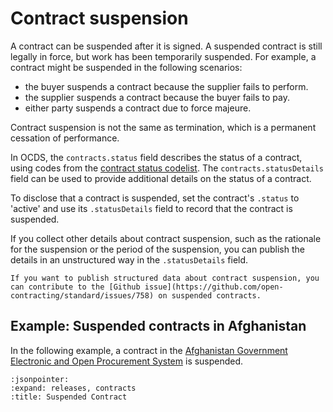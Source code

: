 # Contract suspension

A contract can be suspended after it is signed. A suspended contract is still legally in force, but work has been temporarily suspended. For example, a contract might be suspended in the following scenarios:

* the buyer suspends a contract because the supplier fails to perform.
* the supplier suspends a contract because the buyer fails to pay.
* either party suspends a contract due to force majeure.

Contract suspension is not the same as termination, which is a permanent cessation of performance.

In OCDS, the `contracts.status` field describes the status of a contract, using codes from the [contract status codelist](https://standard.open-contracting.org/latest/en/schema/codelists/#contract-status). The `contracts.statusDetails` field can be used to provide additional details on the status of a contract.

To disclose that a contract is suspended, set the contract's `.status` to 'active' and use its `.statusDetails` field to record that the contract is suspended.

If you collect other details about contract suspension, such as the rationale for the suspension or the period of the suspension, you can publish the details in an unstructured way in the `.statusDetails` field.

```{note}
If you want to publish structured data about contract suspension, you can contribute to the [Github issue](https://github.com/open-contracting/standard/issues/758) on suspended contracts.
```

## Example: Suspended contracts in Afghanistan

In the following example, a contract in the [Afghanistan Government Electronic and Open Procurement System](https://ageops.net) is suspended.

```{jsoninclude} ../../examples/suspendedcontract.json
:jsonpointer:
:expand: releases, contracts
:title: Suspended Contract
```
